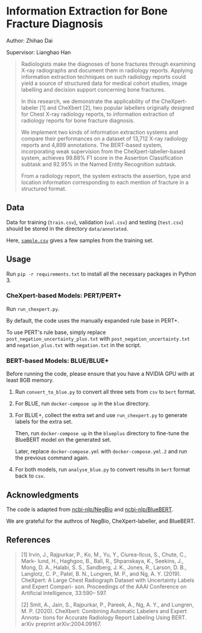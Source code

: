 # Information Extraction for Bone Fracture Diagnosis

Author: Zhihao Dai

Supervisor: Lianghao Han



> Radiologists make the diagnoses of bone fractures through examining X-ray radiographs and document them in radiology reports. Applying information extraction techniques on such radiology reports could yield a source of structured data for medical cohort studies, image labelling and decision support concerning bone fractures.
>
> In this research, we demonstrate the applicability of the CheXpert-labeler [1] and CheXbert [2], two popular labellers originally designed for Chest X-ray radiology reports, to information extraction of radiology reports for bone fracture diagnosis.
>
> We implement two kinds of information extraction systems and compare their performances on a dataset of 13,712 X-ray radiology reports and 4,899 annotations. The BERT-based system, incorporating weak supervision from the CheXpert-labeller-based system, achieves 99.88% F1 score in the Assertion Classification subtask and 92.95% in the Named Entity Recognition subtask.
>
> From a radiology report, the system extracts the assertion, type and location information corresponding to each mention of fracture in a structured format.



## Data

Data for training (`train.csv`), validation (`val.csv`) and testing (`test.csv`) should be stored in the directory `data/annotated`. 

Here, [`sample.csv`](sample.csv) gives a few samples from the training set.



## Usage

Run `pip -r requirements.txt` to install all the necessary packages in Python 3.



### CheXpert-based Models: PERT/PERT+

Run `run_chexpert.py`. 

By default, the code uses the manually expanded rule base in PERT+. 

To use PERT's rule base, simply replace `post_negation_uncertainty_plus.txt` with `post_negation_uncertainty.txt` and `negation_plus.txt` with `negation.txt` in the script.



### BERT-based Models: BLUE/BLUE+

Before running the code, please ensure that you have a NVIDIA GPU with at least 8GB memory.

1. Run `convert_to_blue.py` to convert all three sets from `csv` to `bert` format.

2. For BLUE, run `docker-compose up` in the `blue` directory.

3. For BLUE+, collect the extra set and use `run_chexpert.py` to generate labels for the extra set. 

   Then, run `docker-compose up` in the `blueplus` directory to fine-tune the BlueBERT model on the generated set. 

   Later, replace `docker-compose.yml` with `docker-compose.yml.2` and run the previous command again.

4. For both models, run `analyse_blue.py` to convert results in `bert` format back to `csv`.



## Acknowledgments

The code is adapted from [ncbi-nlp/NegBio](https://github.com/ncbi-nlp/NegBio) and [ncbi-nlp/BlueBERT](https://github.com/ncbi-nlp/bluebert).

We are grateful for the authros of NegBio, CheXpert-labeller, and BlueBERT.



## References

> [1] Irvin, J., Rajpurkar, P., Ko, M., Yu, Y., Ciurea-Ilcus, S., Chute, C., Mark- lund, H., Haghgoo, B., Ball, R., Shpanskaya, K., Seekins, J., Mong, D. A., Halabi, S. S., Sandberg, J. K., Jones, R., Larson, D. B., Langlotz, C. P., Patel, B. N., Lungren, M. P., and Ng, A. Y. (2019). CheXpert: A Large Chest Radiograph Dataset with Uncertainty Labels and Expert Compari- son. Proceedings of the AAAI Conference on Artificial Intelligence, 33:590– 597.
>
> [2] Smit, A., Jain, S., Rajpurkar, P., Pareek, A., Ng, A. Y., and Lungren, M. P. (2020). CheXbert: Combining Automatic Labelers and Expert Annota- tions for Accurate Radiology Report Labeling Using BERT. arXiv preprint arXiv:2004.09167.











